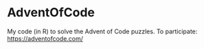 # AdventOfCode
My code (in R) to solve the Advent of Code puzzles. To participate: https://adventofcode.com/
